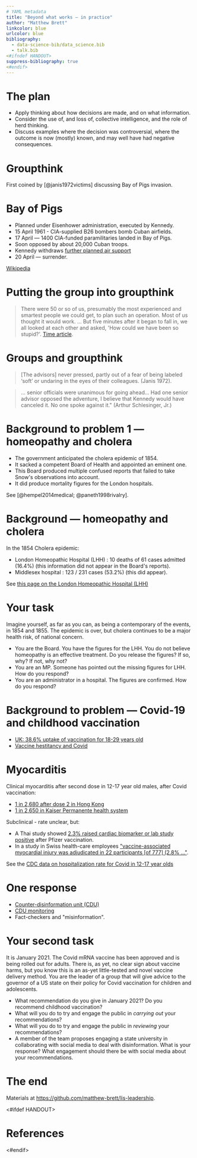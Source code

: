 ```yaml
---
# YAML metadata
title: "Beyond what works — in practice"
author: "Matthew Brett"
linkcolor: blue
urlcolor: blue
bibliography:
  - data-science-bib/data_science.bib
  - talk.bib
<#ifndef HANDOUT>
suppress-bibliography: true
<#endif>
---
```


# The plan

* Apply thinking about how decisions are made, and on what information.
* Consider the use of, and loss of, collective intelligence, and the role of
  herd thinking.
* Discuss examples where the decision was controversial, where the outcome
  is now (mostly) known, and may well have had negative consequences.

# Groupthink

First coined by [@janis1972victims] discussing Bay of Pigs invasion.

# Bay of Pigs

* Planned under Eisenhower administration, executed by Kennedy.
* 15 April 1961 - CIA-supplied B26 bombers bomb Cuban airfields.
* 17 April — 1400 CIA-funded paramilitaries landed in Bay of Pigs.
* Soon opposed by about 20,000 Cuban troops.
* Kennedy withdraws [further planned air
  support](https://www.bbc.co.uk/news/world-latin-america-13066561)
* 20 April — surrender.

[Wikipedia](https://en.wikipedia.org/wiki/Bay_of_Pigs_Invasion)

# Putting the group into groupthink

> There were 50 or so of us, presumably the most experienced and smartest
people we could get, to plan such an operation. Most of us thought it would
work. ... But five minutes after it began to fall in, we all looked at each
other and asked, 'How could we have been so stupid?'. [Time
article](https://content.time.com/time/nation/article/0,8599,106537,00.html).

# Groups and groupthink

> [The advisors] never pressed, partly out of a fear of being labeled ‘soft’ or
undaring in the eyes of their colleagues. (Janis 1972).


> ... senior officials were unanimous for going ahead… Had one senior advisor
opposed the adventure, I believe that Kennedy would have canceled it. No one
spoke against it." (Arthur Schlesinger, Jr.)

# Background to problem 1 — homeopathy and cholera

* The government anticipated the cholera epidemic of 1854.
* It sacked a competent Board of Health and appointed an eminent one.
* This Board produced multiple confused reports that failed to take Snow's
  observations into account.
* It did produce mortality figures for the London hospitals.

See [@hempel2014medical; @paneth1998rivalry].

# Background — homeopathy and cholera

In the 1854 Cholera epidemic:

* London Homeopathic Hospital (LHH) : 10 deaths of 61 cases admitted (16.4%)
  (this information did not appear in the Board's reports).
* Middlesex hospital : 123 / 231 cases (53.2%) (this did appear).

See [this page on the London Homeopathic Hospital
(LHH)](https://www.uclh.nhs.uk/our-services/our-hospitals/royal-london-hospital-integrated-medicine/history-royal-london-hospital-integrated-medicine)

# Your task

Imagine yourself, as far as you can, as being a contemporary of the events, in
1854 and 1855.   The epidemic is over, but cholera continues to be a major
health risk, of national concern.

* You are the Board.  You have the figures for the LHH.  You do not believe
  homeopathy is an effective treatment.  Do you release the figures?  If so, why?  If not, why not?
* You are an MP.  Someone has pointed out the missing figures for LHH.  How do
  you respond?
* You are an administrator in a hospital.  The figures are confirmed.  How do
  you respond?

# Background to problem — Covid-19 and childhood vaccination

* [UK: 38.6% uptake of vaccination for 18-29 years
  old](https://www.ons.gov.uk/peoplepopulationandcommunity/healthandsocialcare/conditionsanddiseases/articles/coronaviruscovid19latestinsights/vaccines#vaccine-uptake-by-demographic)
* [Vaccine hestitancy and
  Covid](https://www.healthaffairs.org/content/forefront/has-covid-19-threatened-routine-childhood-vaccination-insights-us-public-opinion-polls)

# Myocarditis

Clinical myocarditis after second dose in 12-17 year old males, after Covid
vaccination:

* [1 in 2,680 after dose 2 in Hong Kong](https://pubmed.ncbi.nlm.nih.gov/34849657)
* [1 in 2,650 in Kaiser Permanente health
  system](https://www.medrxiv.org/content/10.1101/2021.12.21.21268209v1)

Subclinical - rate unclear, but:

* A Thai study showed [2.3% raised cardiac biomarker or lab study
  positive]([https://www.preprints.org/manuscript/202208.0151/v1) after Pfizer
  vaccination.
* In a study in Swiss health-care employees ["vaccine-associated myocardial
  injury was adjudicated in 22 participants \[of 777\] (2.8%
  ..."](https://onlinelibrary.wiley.com/doi/epdf/10.1002/ejhf.2978).

See the [CDC data on hospitalization rate for Covid in 12-17 year
olds](https://www.cdc.gov/mmwr/volumes/70/wr/mm7023e1.htm#:~:text=COVID%2D19%20adolescent%20hospitalization%20rates,rose%20to%201.3%20in%20April)

# One response

* [Counter-disinformation unit
  (CDU)](https://www.gov.uk/government/publications/counter-disinformation-unit-open-source-information-collection-and-analysis-privacy-notice/counter-disinformation-unit-open-source-information-collection-and-analysis-privacy-notice)
* [CDU
  monitoring](https://www.telegraph.co.uk/news/2023/06/02/counter-disinformation-unit-government-covid-lockdown)
* Fact-checkers and "misinformation".

# Your second task

It is January 2021.  The Covid mRNA vaccine has been approved and is being
rolled out for adults.  There is, as yet, no clear sign about vaccine harms,
but you know this is an as-yet little-tested and novel vaccine delivery method.
You are the leader of a group that will give advice to the governor of a US
state on their policy for Covid vaccination for children and adolescents.

* What recommendation do you give in January 2021?  Do you recommend childhood
  vaccination?
* What will you do to try and engage the public in *carrying out* your
  recommendations?
* What will you do to try and engage the public in *reviewing* your
  recommendations?
* A member of the team proposes engaging a state university in collaborating
  with social media to deal with disinformation.  What is your response?  What
  engagement should there be with social media about your recommendations.

# The end

Materials at <https://github.com/matthew-brett/lis-leadership>.

<#ifdef HANDOUT>
# References
<#endif>
